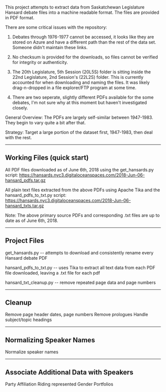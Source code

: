 This project attempts to extract data from Saskatchewan Legislature Hansard debate files into a machine readable format.
The files are provided in PDF format.

There are some critical issues with the repository:

1)  Debates through 1976-1977 cannot be accessed, it looks like they are stored on Azure and have a different path than the rest of the data set.  Someone didn't maintain these links.

2)  No checksum is provided for the downloads, so files cannot be verified for integrity or authenticity.

3)  The 20th Legislature, 5th Session (20L5S) folder is sitting inside the 22nd Legislature, 2nd Session's (22L2S) folder.  This is currently accounted for when downloading and naming the files.  It was likely drag-n-dropped in a file explorer/FTP program at some time.

4)  There are two seperate, slightly different PDFs available for the some debates, I'm not sure why at this moment but haven't investigated closely.


General Overview:
The PDFs are largely self-similar between 1947-1983.  They begin to vary quite a bit after that.

Strategy:
Target a large portion of the dataset first, 1947-1983, then deal with the rest.

---
Working Files (quick start)
---
All PDF files downloaded as of June 6th, 2018 using the get_hansards.py script:
https://hansards.nyc3.digitaloceanspaces.com/2018-Jun-06-hansard_pdfs.tar.gz

All plain text files extracted from the above PDFs using Apache Tika and the hansard_pdfs_to_txt.py script:
https://hansards.nyc3.digitaloceanspaces.com/2018-Jun-06-hansard_txts.tar.gz


Note:  The above primary source PDFs and corresponding .txt files are up to date as of June 6th, 2018.


---
Project Files
---
get_hansards.py -- attempts to download and consistently rename every Hansard debate PDF

hansard_pdfs_to_txt.py -- uses Tika to extract all text data from each PDF file downloaded, leaving a .txt file for each pdf

hansard_txt_cleanup.py -- remove repeated page data and page numbers

---
Cleanup
---
Remove page header dates, page numbers
Remove prologues
Handle subject/topic headings

---
Normalizing Speaker Names
---
Normalize speaker names

---
Associate Additional Data with Speakers
---
Party Affiliation
Riding represented
Gender
Portfolios
